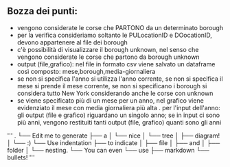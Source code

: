 ## Bozza dei punti:
- vengono considerate le corse che PARTONO da un determinato borough
- per la verifica consideriamo soltanto le PULocationID e DOocationID, devono appartenere al file dei borough
- c'è possibilità di visualizzare il borough unknown, nel senso che vengono considerate le corse che partono da borough unknown
- output (file,grafico): nel file in formato csv viene salvato un dataframe così composto: mese,borough,media-giornaliera
- se non si specifica l'anno si utilizza l'anno corrente, se non si specifica il mese si prende il mese corrente, se non si specificano i borough si considera tutto New York considerando anche le corse con unknown
- se viene specificato più di un mese per un anno, nel grafico viene evidenziato il mese con media giornaliera più alta
. per l'input dell'anno: gli output (file e grafico) riguardano un singolo anno; se in input ci sono più anni, vengono restituiti tanti output (file, grafico) quanti sono gli anni

'''
.
└── Edit me to generate
    ├── a
    │   └── nice
    │       └── tree
    │           ├── diagram!
    │           └── :)
    └── Use indentation
        ├── to indicate
        │   ├── file
        │   ├── and
        │   ├── folder
        │   └── nesting.
        └── You can even
            └── use
                ├── markdown
                └── bullets!
'''

